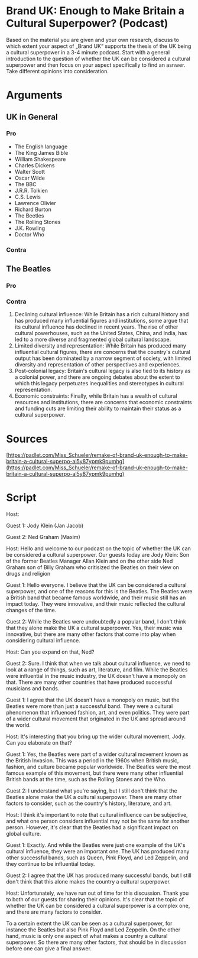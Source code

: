 # Brand UK: Enough to Make Britain a Cultural Superpower? (Podcast)

Based on the material you are given and your own research, discuss to which extent your aspect of „Brand UK“ supports the thesis of the UK being a cultural superpower in a 3-4 minute podcast. Start with a general introduction to the question of whether the UK can be considered a cultural superpower and then focus on your aspect specifically to find an asnwer. Take different opinions into consideration.

# Arguments

## UK in General

### Pro

- The English language
- The King James Bible
- William Shakespeare
- Charles Dickens
- Walter Scott
- Oscar Wilde
- The BBC
- J.R.R. Tolkien
- C.S. Lewis
- Lawrence Olivier
- Richard Burton
- The Beetles
- The Rolling Stones
- J.K. Rowling
- Doctor Who

### Contra

## The Beatles

### Pro

### Contra

1. Declining cultural influence: While Britain has a rich cultural history and has produced many influential figures and institutions, some argue that its cultural influence has declined in recent years. The rise of other cultural powerhouses, such as the United States, China, and India, has led to a more diverse and fragmented global cultural landscape.
2. Limited diversity and representation: While Britain has produced many influential cultural figures, there are concerns that the country's cultural output has been dominated by a narrow segment of society, with limited diversity and representation of other perspectives and experiences.
3. Post-colonial legacy: Britain's cultural legacy is also tied to its history as a colonial power, and there are ongoing debates about the extent to which this legacy perpetuates inequalities and stereotypes in cultural representation.
4. Economic constraints: Finally, while Britain has a wealth of cultural resources and institutions, there are concerns that economic constraints and funding cuts are limiting their ability to maintain their status as a cultural superpower.

# Sources

[https://padlet.com/Miss_Schueler/remake-of-brand-uk-enough-to-make-britain-a-cultural-superpo-al5y87ypmk9pumhg](https://padlet.com/Miss_Schueler/remake-of-brand-uk-enough-to-make-britain-a-cultural-superpo-al5y87ypmk9pumhg)

# Script

Host: 

Guest 1: Jody Klein (Jan Jacob)

Guest 2: Ned Graham (Maxim)

Host: Hello and welcome to our podcast on the topic of whether the UK can be considered a cultural superpower. Our guests today are Jody Klein: Son of the former Beatles Manager Allan Klein and on the other side Ned Graham son of Billy Graham who critisized the Beatles on their view on drugs and religion

Guest 1: Hello everyone. I believe that the UK can be considered a cultural superpower, and one of the reasons for this is the Beatles. The Beatles were a British band that became famous worldwide, and their music still has an impact today. They were innovative, and their music reflected the cultural changes of the time.

Guest 2: While the Beatles were undoubtedly a popular band, I don't think that they alone make the UK a cultural superpower. Yes, their music was innovative, but there are many other factors that come into play when considering cultural influence.

Host: Can you expand on that, Ned?

Guest 2: Sure. I think that when we talk about cultural influence, we need to look at a range of things, such as art, literature, and film. While the Beatles were influential in the music industry, the UK doesn't have a monopoly on that. There are many other countries that have produced successful musicians and bands.

Guest 1: I agree that the UK doesn't have a monopoly on music, but the Beatles were more than just a successful band. They were a cultural phenomenon that influenced fashion, art, and even politics. They were part of a wider cultural movement that originated in the UK and spread around the world.

Host: It's interesting that you bring up the wider cultural movement, Jody. Can you elaborate on that?

Guest 1: Yes, the Beatles were part of a wider cultural movement known as the British Invasion. This was a period in the 1960s when British music, fashion, and culture became popular worldwide. The Beatles were the most famous example of this movement, but there were many other influential British bands at the time, such as the Rolling Stones and the Who.

Guest 2: I understand what you're saying, but I still don't think that the Beatles alone make the UK a cultural superpower. There are many other factors to consider, such as the country's history, literature, and art.

Host: I think it's important to note that cultural influence can be subjective, and what one person considers influential may not be the same for another person. However, it's clear that the Beatles had a significant impact on global culture.

Guest 1: Exactly. And while the Beatles were just one example of the UK's cultural influence, they were an important one. The UK has produced many other successful bands, such as Queen, Pink Floyd, and Led Zeppelin, and they continue to be influential today.

Guest 2: I agree that the UK has produced many successful bands, but I still don't think that this alone makes the country a cultural superpower.

Host: Unfortunately, we have run out of time for this discussion. Thank you to both of our guests for sharing their opinions. It's clear that the topic of whether the UK can be considered a cultural superpower is a complex one, and there are many factors to consider. 

To a certain extent the UK can be seen as a cultural superpower, for instance the Beatles but also Pink Floyd and Led Zeppelin. On the other hand, music is only one aspect of what makes a country a cultural superpower. So there are many other factors, that should be in discussion before one can give a final answer.